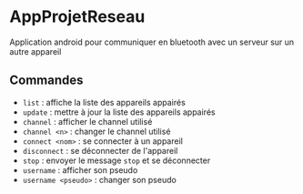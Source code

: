 # AppProjetReseau
Application android pour communiquer en bluetooth avec un serveur sur un autre appareil
## Commandes
- `list` : affiche la liste des appareils appairés
- `update` : mettre à jour la liste des appareils appairés
- `channel` : afficher le channel utilisé
- `channel <n>` : changer le channel utilisé
- `connect <nom>` : se connecter à un appareil
- `disconnect` : se déconnecter de l'appareil
- `stop` : envoyer le message `stop` et se déconnecter
- `username` : afficher son pseudo
- `username <pseudo>` : changer son pseudo
